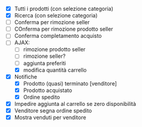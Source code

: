- [x] Tutti i prodotti (con selezione categoria)
- [x] Ricerca (con selezione categoria)
- [ ] Conferma per rimozione seller
- [ ] COnferma per rimozione prodotto seller
- [ ] Conferma completamento acquisto
- [ ] AJAX:
	- [ ] rimozione prodotto seller
	- [ ] rimozione seller?
	- [ ] aggiunta preferiti
	- [x] modifica quantità carrello
- [x] Notifiche
	- [x] Prodotto (quasi) terminato [venditore]
	- [x] Prodotto acquistato
	- [x] Ordine spedito
- [x] Impedire aggiunta al carrello se zero disponibilità
- [x] Venditore segna ordine spedito
- [x] Mostra venduti per venditore
